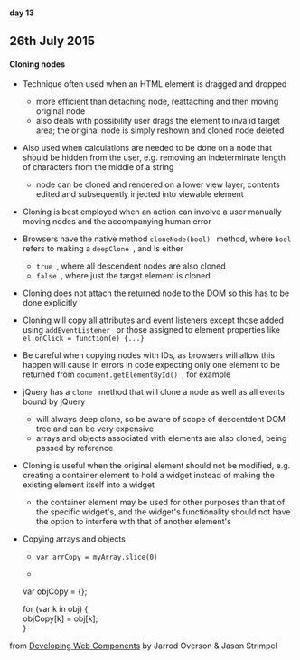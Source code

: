 #### day 13
## 26th July 2015

#### Cloning nodes
* Technique often used when an HTML element is dragged and dropped
  * more efficient than detaching node, reattaching and then moving original node
  * also deals with possibility user drags the element to invalid target area; the original node is simply reshown and cloned node deleted
* Also used when calculations are needed to be done on a node that should be hidden from the user, e.g. removing an indeterminate length of characters from the middle of a string
  * node can be cloned and rendered on a lower view layer, contents edited and subsequently injected into viewable element
* Cloning is best employed when an action can involve a user manually moving nodes and the accompanying human error
* Browsers have the native method `cloneNode(bool) ` method, where `bool ` refers to making a `deepClone `, and is either
  * `true `, where all descendent nodes are also cloned
  * `false `, where just the target element is cloned
* Cloning does not attach the returned node to the DOM so this has to be done explicitly
* Cloning will copy all attributes and event listeners except those added using  `addEventListener ` or those assigned to element properties like `el.onClick = function(e) {...}`
* Be careful when copying nodes with IDs, as browsers will allow this happen will cause in errors in code expecting only one element to be returned from `document.getElementById() `, for example
* jQuery has a `clone ` method that will clone a node as well as all events bound by jQuery
  * will always deep clone, so be aware of scope of descentdent DOM tree and can be very expensive
  * arrays and objects associated with elements are also cloned, being passed by reference

* Cloning is useful when the original element should not be modified, e.g. creating a container element to hold a widget instead of making the existing element itself into a widget
  * the container element may be used for other purposes than that of the specific widget's, and the widget's functionality should not have the option to interfere with that of another element's

* Copying arrays and objects
  * `var arrCopy = myArray.slice(0)`
  * ```
  var objCopy = {};

    for (var k in obj) {  
      objCopy[k] = obj[k];  
   } 

from [Developing Web Components](https://www.geekbooks.me/book/view/developing-web-components) by Jarrod Overson & Jason Strimpel

